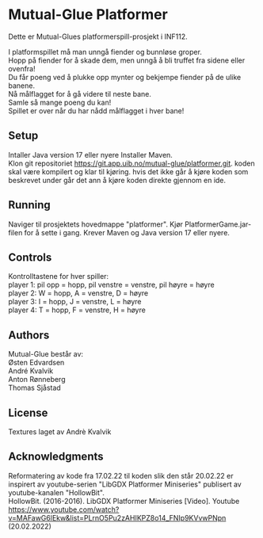 # Mutual-Glue Platformer
Dette er Mutual-Glues platformerspill-prosjekt i INF112.

I platformspillet må man unngå fiender og bunnløse groper.<br>
Hopp på fiender for å skade dem, men unngå å bli truffet fra sidene eller ovenfra!<br>
Du får poeng ved å plukke opp mynter og bekjempe fiender på de ulike banene.<br>
Nå målflagget for å gå videre til neste bane.<br>
Samle så mange poeng du kan! <br>
Spillet er over når du har nådd målflagget i hver bane! <br>


## Setup
Intaller Java version 17 eller nyere
Installer Maven. <br>
Klon git repositoriet https://git.app.uib.no/mutual-glue/platformer.git.
koden skal være kompilert og klar til kjøring. hvis det ikke går å kjøre koden som beskrevet under går det ann å kjøre koden direkte gjennom en ide.

## Running
Naviger til prosjektets hovedmappe "platformer". Kjør PlatformerGame.jar-filen for å sette i gang. Krever Maven og Java version 17 eller nyere. 


## Controls
Kontrolltastene for hver spiller:<br>
player 1: pil opp = hopp, pil venstre = venstre, pil høyre = høyre<br>
player 2: W = hopp, A = venstre, D = høyre<br>
player 3: I = hopp, J = venstre, L = høyre<br>
player 4: T = hopp, F = venstre, H = høyre


## Authors
Mutual-Glue består av: <br>
Østen Edvardsen <br>
André Kvalvik <br>
Anton Rønneberg <br>
Thomas Sjåstad <br>


## License
Textures laget av Andrè Kvalvik

## Acknowledgments
Reformatering av kode fra 17.02.22 til koden slik den står 20.02.22 er inspirert av youtube-serien "LibGDX Platformer Miniseries" publisert av youtube-kanalen "HollowBit". <br>
HollowBit. (2016-2016). LibGDX Platformer Miniseries [Video]. Youtube https://www.youtube.com/watch?v=MAFawG6lEkw&list=PLrnO5Pu2zAHIKPZ8o14_FNIp9KVvwPNpn (20.02.2022)
